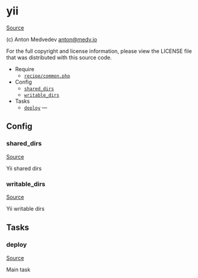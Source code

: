 <!-- DO NOT EDIT THIS FILE! -->
<!-- Instead edit recipe/yii.php -->
<!-- Then run bin/docgen -->

# yii

[Source](/recipe/yii.php)

(c) Anton Medvedev <anton@medv.io>

For the full copyright and license information, please view the LICENSE
file that was distributed with this source code.


* Require
  * [`recipe/common.php`](/recipe/common.php)
* Config
  * [`shared_dirs`](#shared_dirs)
  * [`writable_dirs`](#writable_dirs)
* Tasks
  * [`deploy`](#deploy) — 

## Config
### shared_dirs
[Source](/recipe/yii.php#L13)

Yii shared dirs

### writable_dirs
[Source](/recipe/yii.php#L16)

Yii writable dirs


## Tasks
### deploy
[Source](/recipe/yii.php#L21)



Main task

